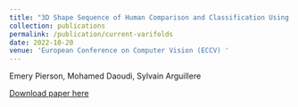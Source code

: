 ```yaml
---
title: "3D Shape Sequence of Human Comparison and Classification Using Current and Varifolds"
collection: publications
permalink: /publication/current-varifolds
date: 2022-10-20
venue: 'European Conference on Computer Vision (ECCV) '
---
```

Emery Pierson, Mohamed Daoudi, Sylvain Arguillere

[Download paper here](https://www.ecva.net/papers/eccv_2022/papers_ECCV/html/6963_ECCV_2022_paper.php)
